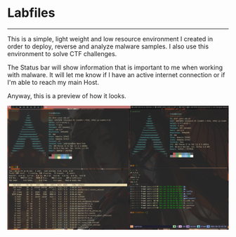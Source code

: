 # Labfiles
------------

This is a simple, light weight and low resource environment I created in order to deploy, reverse and analyze malware samples. I also use this environment to solve CTF challenges.

The Status bar will show information that is important to me when working with malware. It will let me know if I have an active internet connection or if I'm able to reach my main Host.

Anyway, this is a preview of how it looks.

<p align="center"><img src="./preview/labscreen.png"></p>
